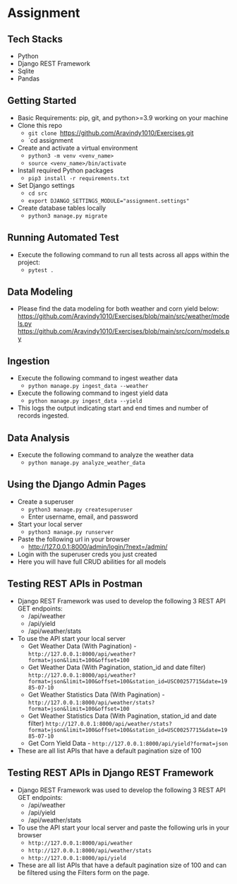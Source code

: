 # Assignment

## Tech Stacks
- Python
- Django REST Framework
- Sqlite
- Pandas

## Getting Started
- Basic Requirements: pip, git, and python>=3.9 working on your machine
- Clone this repo
  - `git clone `https://github.com/Aravindy1010/Exercises.git
  - `cd assignment
- Create and activate a virtual environment
  - `python3 -m venv <venv_name>`
  - `source <venv_name>/bin/activate`
- Install required Python packages
  - `pip3 install -r requirements.txt`
- Set Django settings
  - `cd src`
  - `export DJANGO_SETTINGS_MODULE="assignment.settings"`
- Create database tables locally
  - `python3 manage.py migrate`


## Running Automated Test
- Execute the following command to run all tests across all apps within the project:
  - `pytest .`


## Data Modeling
- Please find the data modeling for both weather and corn yield below:
https://github.com/Aravindy1010/Exercises/blob/main/src/weather/models.py
https://github.com/Aravindy1010/Exercises/blob/main/src/corn/models.py

## Ingestion
- Execute the following command to ingest weather data
  - `python manage.py ingest_data --weather`
- Execute the following command to ingest yield data
  - `python manage.py ingest_data --yield`
- This logs the output indicating start and end times and number of records ingested.

## Data Analysis
- Execute the following command to analyze the weather data
  - `python manage.py analyze_weather_data`

## Using the Django Admin Pages
- Create a superuser
  - `python3 manage.py createsuperuser`
  - Enter username, email, and password
- Start your local server
  - `python3 manage.py runserver`
- Paste the following url in your browser
  - http://127.0.0.1:8000/admin/login/?next=/admin/
- Login with the superuser creds you just created
- Here you will have full CRUD abilities for all models



## Testing REST APIs in Postman
- Django REST Framework was used to develop the following 3 REST API GET endpoints:
  - /api/weather 
  - /api/yield
  - /api/weather/stats
- To use the API start your local server
  - Get Weather Data (With Pagination) - `http://127.0.0.1:8000/api/weather?format=json&limit=100&offset=100`
  - Get Weather Data (With Pagination, station_id and date filter) `http://127.0.0.1:8000/api/weather?format=json&limit=100&offset=100&station_id=USC00257715&date=1985-07-10`
  - Get Weather Statistics Data (With Pagination) - `http://127.0.0.1:8000/api/weather/stats?format=json&limit=100&offset=100`
  - Get Weather Statistics Data (With Pagination, station_id and date filter) `http://127.0.0.1:8000/api/weather/stats?format=json&limit=100&offset=100&station_id=USC00257715&date=1985-07-10`
  - Get Corn Yield Data - `http://127.0.0.1:8000/api/yield?format=json`
- These are all list APIs that have a default pagination size of 100


## Testing REST APIs in Django REST Framework
- Django REST Framework was used to develop the following 3 REST API GET endpoints:
  - /api/weather 
  - /api/yield
  - /api/weather/stats
- To use the API start your local server and paste the following urls in your browser
  - `http://127.0.0.1:8000/api/weather`
  - `http://127.0.0.1:8000/api/weather/stats`
  - `http://127.0.0.1:8000/api/yield`
- These are all list APIs that have a default pagination size of 100 and can be filtered using the Filters form on the page.
